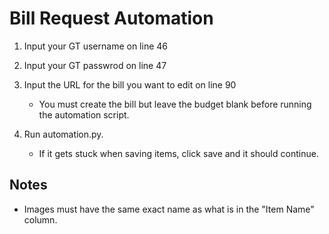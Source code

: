# Bill Request Automation

1.  Input your GT username on line 46
2. Input your GT passwrod on line 47


3. Input the URL for the bill you want to edit on line 90
    - You must create the bill but leave the budget blank before running the automation script.


4. Run automation.py.
    - If it gets stuck when saving items, click save and it should continue.


## Notes
- Images must have the same exact name as what is in the "Item Name" column. 
